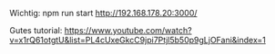 Wichtig:
npm run start http://192.168.178.20:3000/

Gutes tutorial:
https://www.youtube.com/watch?v=x1rQ61otgtU&list=PL4cUxeGkcC9jpi7Ptjl5b50p9gLjOFani&index=1
